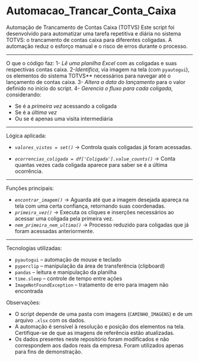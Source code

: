 # Automacao_Trancar_Conta_Caixa
Automação de Trancamento de Contas Caixa (TOTVS)
Este script foi desenvolvido para automatizar uma tarefa repetitiva e diária no sistema TOTVS: o trancamento de contas caixa para diferentes coligadas. A automação reduz o esforço manual e o risco de erros durante o processo.
_____________________________________________________________________________
O que o código faz:
1- *Lê uma planilha Excel* com as coligadas e suas respectivas contas caixa.
2-*Identifica*, via imagem na tela (com `pyautogui`), os elementos do sistema TOTVS** necessários para navegar até o lançamento de contas caixa.
3- *Altera a data do lançamento* para o valor definido no início do script.
4- *Gerencia o fluxo para cada coligada*, considerando:
   - Se é a *primeira vez* acessando a coligada
   - Se é a *última vez*
   - Ou se é apenas uma visita intermediária
_____________________________________________________________________________
Lógica aplicada:
- *`valores_vistos = set()`* -> Controla quais coligadas já foram acessadas.

- *`ocorrencias_coligada = df['Coligada'].value_counts()`*  ->  Conta quantas vezes cada coligada aparece para saber se é a última ocorrência.
_____________________________________________________________________________
Funções principais:
- *`encontrar_imagem()`* ->  Aguarda até que a imagem desejada apareça na tela com uma certa confiança, retornando suas coordenadas.
- *`primeira_vez()`* ->  Executa os cliques e inserções necessários ao acessar uma coligada pela primeira vez.
- *`nem_primeira_nem_ultima()`* ->  Processo reduzido para coligadas que já foram acessadas anteriormente.
_____________________________________________________________________________
Tecnologias utilizadas:
- `pyautogui` – automação de mouse e teclado
- `pyperclip` – manipulação da área de transferência (clipboard)
- `pandas` – leitura e manipulação da planilha
- `time.sleep` – controle de tempo entre ações
- `ImageNotFoundException` – tratamento de erro para imagem não encontrada

Observações:
- O script depende de uma pasta com imagens (`CAMINHO_IMAGENS`) e de um arquivo `.xlsx` com os dados.
- A automação é sensível à resolução e posição dos elementos na tela. Certifique-se de que as imagens de referência estão atualizadas.
- Os dados presentes neste repositório foram modificados e não correspondem aos dados reais da empresa. Foram utilizados apenas para fins de demonstração.
